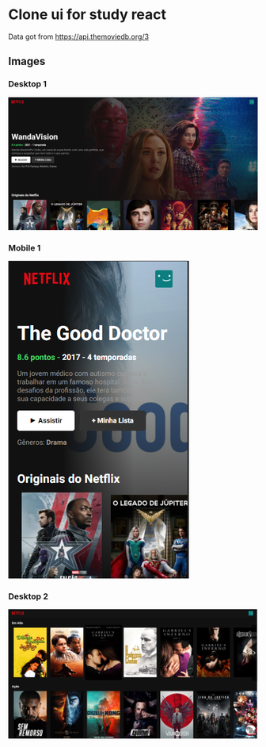 # Clone ui for study react

Data got from https://api.themoviedb.org/3

## Images

### Desktop 1

![Screenshot01](./imgs/Screenshot01.png "Screenshot01")

### Mobile 1

![Screenshot03](./imgs/Screenshot03.png "Screenshot03") 

### Desktop 2

![Screenshot02](./imgs/Screenshot02.png "Screenshot02")
